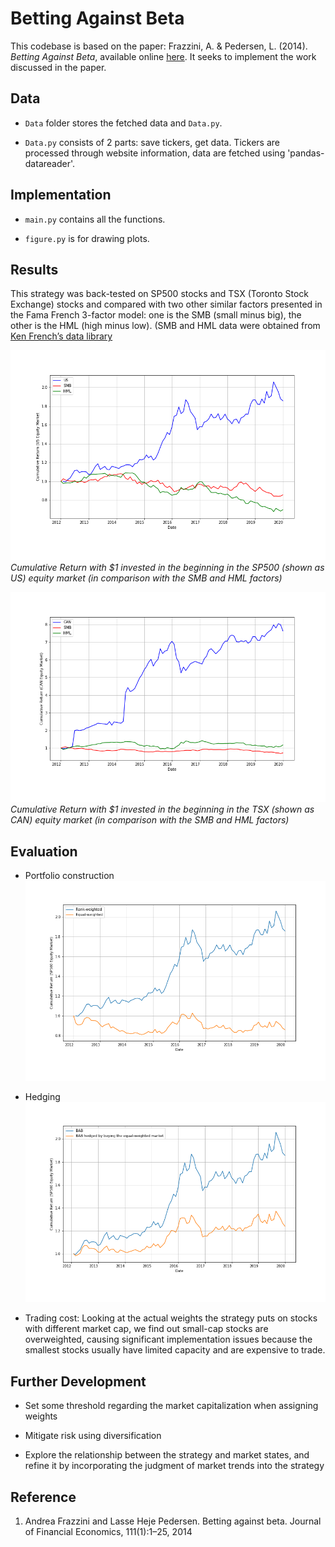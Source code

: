 # Betting Against Beta

This codebase is based on the paper: Frazzini, A. \& Pedersen, L. (2014).
*Betting Against Beta*, available online
[here](https://pages.stern.nyu.edu/~lpederse/papers/BettingAgainstBeta.pdf).  It seeks to implement the work discussed in the paper.

## Data
- `Data` folder stores the fetched data and `Data.py`.

- `Data.py` consists of 2 parts: save tickers, get data. Tickers are processed through website information, data are fetched using 'pandas-datareader'.


## Implementation
- `main.py` contains all the functions.

- `figure.py` is for drawing plots.


## Results

This strategy was back-tested on SP500 stocks and TSX (Toronto Stock Exchange) stocks and compared with two other similar factors presented in the Fama French 3-factor model: one is the SMB (small minus big), the other is the HML (high minus low). (SMB and HML data were obtained from [Ken French’s data library](https://mba.tuck.dartmouth.edu/pages/faculty/ken.french/data_library.html)

![US](Output/US.png)
*Cumulative Return with $1 invested in the beginning in the SP500 (shown as US) equity market (in comparison with the SMB and HML factors)*

![CAN](Output/CAN.png)
*Cumulative Return with $1 invested in the beginning in the TSX (shown as CAN) equity market (in comparison with the SMB and HML factors)*


## Evaluation
- Portfolio construction
![US Equal W](Output/SP500EqualW.png)

- Hedging
![US Hedge](Output/SP500Hedge.png)

- Trading cost: Looking at the actual weights the strategy puts on stocks with different market cap, we find out small-cap stocks are overweighted, causing significant implementation issues because the smallest stocks usually have limited capacity and are expensive to trade.


## Further Development
- Set some threshold regarding the market capitalization when assigning weights

- Mitigate risk using diversification

- Explore the relationship between the strategy and market states, and refine it by incorporating the judgment of market trends into the
strategy



## Reference
1. Andrea Frazzini and Lasse Heje Pedersen. Betting against beta. Journal of Financial Economics, 111(1):1–25, 2014

